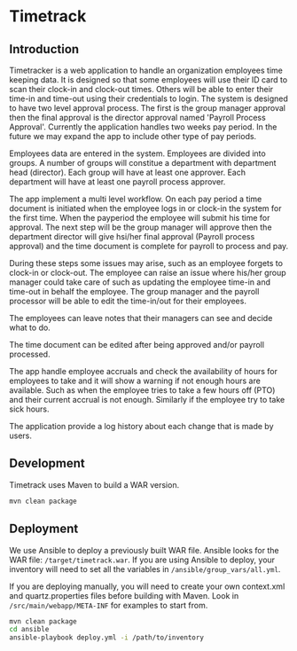 # Timetrack

## Introduction

Timetracker is a web application to handle an organization employees time keeping data. It is designed so that some employees will use their ID card to scan their clock-in and clock-out times. Others will be able to enter their time-in and time-out using their credentials to login. The system is designed to have two level approval process. The first is the group manager approval then the final approval is the director approval named 'Payroll Process Approval'. Currently the application handles two weeks pay period. In the future we may expand the app to include other type of pay periods.

Employees data are entered in the system. Employees are divided into groups. A number of groups will constitue a department with department head (director). Each group will have at least one approver. Each department will have at least one payroll process approver.

The app implement a multi level workflow. On each pay period a time document is initiated when the employee logs in or clock-in the system for the first time. When the payperiod the employee will submit his time for approval. The next step will be the group manager will approve then the department director will give hsi/her final approval (Payroll process approval) and the time document is complete for payroll to process and pay.

During these steps some issues may arise, such as an employee forgets to clock-in or  clock-out. The employee can raise an issue where his/her group manager could take care of such as updating the employee time-in and time-out in behalf the employee. The group manager and the payroll processor will be able to edit the time-in/out for their employees.

The employees can leave notes that their managers can see and decide what to do.

The time document can be edited after being approved and/or payroll processed.

The app handle employee accruals and check the availability of hours for employees to take and it will show a warning if not enough hours are available. Such as when the employee tries to take a few hours off (PTO) and their current accrual is not enough. Similarly if the employee try to take sick hours.

The application provide a log history about each change that is made by users.


## Development

Timetrack uses Maven to build a WAR version.

```bash
mvn clean package
```

## Deployment

We use Ansible to deploy a previously built WAR file.  Ansible looks for the WAR file: `/target/timetrack.war`.  If you are using Ansible to deploy, your inventory will need to set all the variables in `/ansible/group_vars/all.yml`.

If you are deploying manually, you will need to create your own context.xml and quartz.properties files before building with Maven.  Look in `/src/main/webapp/META-INF` for examples to start from.

```bash
mvn clean package
cd ansible
ansible-playbook deploy.yml -i /path/to/inventory
```
